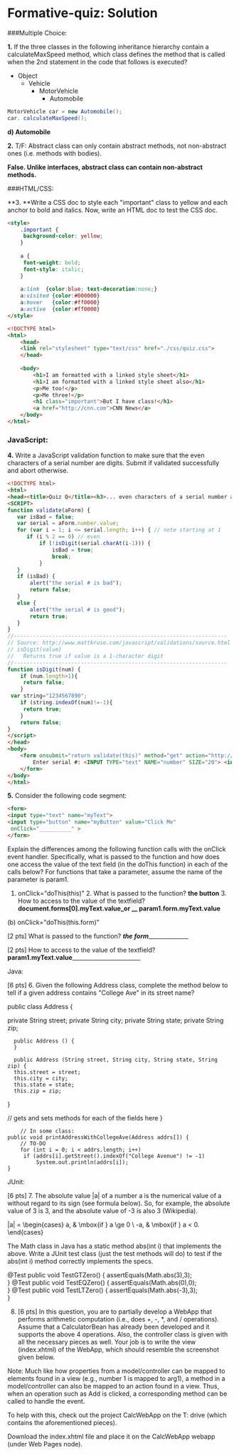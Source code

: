 # Formative-quiz: Solution

###Multiple Choice:

**1.** If the three classes in the following inheritance hierarchy contain a calculateMaxSpeed method, which class defines the method that is called when the 2nd statement in the code that follows is executed?

* Object
    * Vehicle
        * MotorVehicle
            * Automobile

```java 
MotorVehicle car = new Automobile();
car. calculateMaxSpeed();
```
__d) Automobile__

**2.** T/F: Abstract class can only contain abstract methods, not non-abstract ones (i.e. methods with bodies).

**False. Unlike interfaces, abstract class can contain non-abstract methods.**

###HTML/CSS:

**3. **Write a CSS doc to style each "important" class to yellow and each anchor to bold and italics. Now, write an HTML doc to test the CSS doc. 
```html
<style>
    .important {
     background-color: yellow;
    }
    
    a {
     font-weight: bold;
     font-style: italic;
    }
    
    a:link  {color:blue; text-decoration:none;}
    a:visited {color:#000000}
    a:hover   {color:#ff0000}
    a:active  {color:#ff0000}
</style>

<!DOCTYPE html>
<html>
    <head>
    <link rel="stylesheet" type="text/css" href="./css/quiz.css">
    </head>
    
    <body>
        <h1>I am formatted with a linked style sheet</h1>
        <h1>I am formatted with a linked style sheet also</h1>
        <p>Me too!</p>
        <p>Me three!</p>
        <h1 class="important">But I have class!</h1>
        <a href="http://cnn.com">CNN News</a>
    </body>
</html>
```
### JavaScript:

**4.** Write a JavaScript validation function to make sure that the even characters of a serial number are digits. Submit if validated successfully and abort otherwise.

```html
<!DOCTYPE html>
<html>
<head><title>Quiz Q</title><h3>... even characters of a serial number are digits ... </h3>
<SCRIPT>
function validate(aForm) {
   var isBad = false;
   var serial = aForm.number.value;
   for (var i = 1; i <= serial.length; i++) { // note starting at 1
      if (i % 2 == 0) // even
          if (!isDigit(serial.charAt(i-1))) {
              isBad = true; 
              break;
          }
   }
   if (isBad) { 
       alert("the serial # is bad");
       return false;
   }
   else {
       alert("the serial # is good");
       return true;
   }
}
//-------------------------------------------------------------------
// Source: http://www.mattkruse.com/javascript/validations/source.html
// isDigit(value)
//   Returns true if value is a 1-character digit
//-------------------------------------------------------------------
function isDigit(num) {
    if (num.length>1){
     return false;
    }
 var string="1234567890";
    if (string.indexOf(num)!=-1){
     return true;
    }
    return false;
}
</script>
</head>
<body>
    <form onsubmit="return validate(this)" method="get" action="http://was6.itk.ilstu.edu:9080/itk/EchoAll"><BR>
        Enter serial #: <INPUT TYPE="text" NAME="number" SIZE="20"> <input type="submit"> 
    </form>
</body>
</html>
```

**5.** Consider the following code segment:
```html
<form>
<input type="text" name="myText">
<input type="button" name="myButton" value="Click Me" 
 onClick="__________" >
</form>
```

Explain the differences among the following function calls with the onClick event handler. Specifically, what is passed to the function and how does one access the value of the text field (in the doThis function) in each of the calls below? For functions that take a parameter, assume the name of the parameter is param1.
1. onClick="doThis(this)"
    2. What is passed to the function? __the button__
    3. How to access to the value of the textfield?__document.forms[0].myText.value_or __ param1.form.myText.value__

(b)     onClick="doThis(this.form)"

[2 pts] What is passed to the function? _______the form_____________________

[2 pts] How to access to the value of the textfield?____param1.myText.value____________________________


Java:

[6 pts] 6. Given the following Address class, complete the method below to tell if a given address contains "College Ave" in its street name?

public class Address {
  
   private String street;
   private String city;
   private String state;
   private String zip;
 
      public Address () {
      }

      public Address (String street, String city, String state, String zip) {
      this.street = street;
      this.city = city;
      this.state = state;
      this.zip = zip;
   }
 
   // gets and sets methods for each of the fields here
}
        
        // In some class:
    public void printAddressWithCollegeAve(Address addrs[]) {
        // TO-DO
        for (int i = 0; i < addrs.length; i++)
         if (addrs[i].getStreet().indexOf("College Avenue") != -1)
             System.out.println(addrs[i]);
    }

JUnit:

[6 pts] 7. The absolute value |a| of a number a is the numerical value of a without regard to its sign (see formula below). So, for example, the absolute value of 3 is 3, and the absolute value of -3 is also 3 (Wikipedia).
 
|a| = \begin{cases} a, & \mbox{if }  a \ge 0  \\ -a,  & \mbox{if } a < 0. \end{cases} 

The Math class in Java has a static method abs(int i) that implements the above. Write a JUnit test class (just the test methods will do) to test if the abs(int i) method correctly implements the specs.

@Test
public void TestGTZero() {
    assertEquals(Math.abs(3),3);  
}
@Test
public void TestEQZero() {
    assertEquals(Math.abs(0),0);  
}
@Test
public void TestLTZero() {
    assertEquals(Math.abs(-3),3);  
}

8. [6 pts] In this question, you are to partially develop a WebApp that performs arithmetic computation (i.e., does +, -, *, and / operations). Assume that a CalculatorBean has already been developed and it supports the above 4 operations. Also, the controller class is given with all the necessary pieces as well. Your job is to write the view (index.xhtml) of the WebApp, which should resemble the screenshot given below. 

Note: Much like how properties from a model/controller can be mapped to elements found in a view (e.g., number 1 is mapped to arg1), a method in a model/controller can also be mapped to an action found in a view. Thus, when an operation such as Add is clicked, a corresponding method can be called to handle the event.

To help with this, check out the project CalcWebApp on the T: drive (which contains the aforementioned pieces).


Download the index.xhtml file and place it on the CalcWebApp webapp (under Web Pages node).